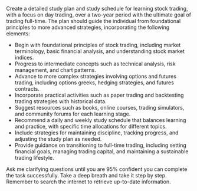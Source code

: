 Create a detailed study plan and study schedule for learning stock trading, with a focus on day trading, over a two-year period with the ultimate goal of trading full-time. The plan should guide the individual from foundational principles to more advanced strategies, incorporating the following elements:

- Begin with foundational principles of stock trading, including market terminology, basic financial analysis, and understanding stock market indices.
- Progress to intermediate concepts such as technical analysis, risk management, and chart patterns.
- Advance to more complex strategies involving options and futures trading, including options greeks, hedging strategies, and futures contracts.
- Incorporate practical activities such as paper trading and backtesting trading strategies with historical data.
- Suggest resources such as books, online courses, trading simulators, and community forums for each learning stage.
- Recommend a daily and weekly study schedule that balances learning and practice, with specific time allocations for different topics.
- Include strategies for maintaining discipline, tracking progress, and adjusting the study plan as needed.
- Provide guidance on transitioning to full-time trading, including setting financial goals, managing trading capital, and maintaining a sustainable trading lifestyle.

Ask me clarifying questions until you are 95% confident you can complete the task successfully. Take a deep breath and take it step by step. Remember to search the internet to retrieve up-to-date information.